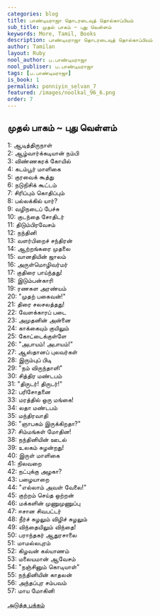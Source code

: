 ```yaml
---
categories: blog
title: பாண்டியராஜா தொடரடைவுத் தொல்காப்பியம்
sub_title: முதல் பாகம் ~ புது வெள்ளம்
keywords: More, Tamil, Books
description: பாண்டியராஜா தொடரடைவுத் தொல்காப்பியம்
author: Tamilan
layout: Ruby
nool_author: ப.பாண்டியராஜா
nool_publiser: ப.பாண்டியராஜா
tags: [ப.பாண்டியராஜா]
is_book: 1
permalink: ponniyin_selvan_7
featured: /images/noolkal_96_6.png
order: 7
---
```



## முதல் பாகம் ~ புது வெள்ளம்

1: ஆடித்திருநாள்  
2: ஆழ்வார்க்கடியான் நம்பி  
3: விண்ணகரக் கோயில்  
4: கடம்பூர் மாளிகை  
5: குரவைக் கூத்து  
6: நடுநிசிக் கூட்டம்  
7: சிரிப்பும் கொதிப்பும்  
8: பல்லக்கில் யார்?  
9: வழிநடைப் பேச்சு  
10: குடந்தை சோதிடர்  
11: திடும்பிரவேசம்  
12: நந்தினி  
13: வளர்பிறைச் சந்திரன்  
14: ஆற்றங்கரை முதலை  
15: வானதியின் ஜாலம்  
16: அருள்மொழிவர்மர்  
17: குதிரை பாய்ந்தது!  
18: இடும்பன்காரி  
19: ரணகள அரண்யம்  
20: "முதற் பகைவன்!"  
21: திரை சலசலத்தது!  
22: வேளக்காரப் படை  
23: அமுதனின் அன்னை  
24: காக்கையும் குயிலும்  
25: கோட்டைக்குள்ளே  
26: "அபாயம்! அபாயம்!"  
27: ஆஸ்தானப் புலவர்கள்  
28: இரும்புப் பிடி  
29: "நம் விருந்தாளி"  
30: சித்திர மண்டபம்  
31: "திருடர்! திருடர்!"  
32: பரிசோதனை  
33: மரத்தில் ஒரு மங்கை!  
34: லதா மண்டபம்  
35: மந்திரவாதி  
36: "ஞாபகம் இருக்கிறதா?"  
37: சிம்மங்கள் மோதின!  
38: நந்தினியின் ஊடல்  
39: உலகம் சுழன்றது!  
40: இருள் மாளிகை  
41: நிலவறை  
42: நட்புக்கு அழகா?  
43: பழையாறை  
44: "எல்லாம் அவள் வேலை!"  
45: குற்றம் செய்த ஒற்றன்  
46: மக்களின் முணுமுணுப்பு  
47: ஈசான சிவபட்டர்  
48: நீர்ச் சுழலும் விழிச் சுழலும்  
49: விந்தையிலும் விந்தை!  
50: பராந்தகர் ஆதுரசாலை  
51: மாமல்லபுரம்  
52: கிழவன் கல்யாணம்  
53: மலையமான் ஆவேசம்  
54: "நஞ்சினும் கொடியாள்"  
55: நந்தினியின் காதலன்  
56: அந்தப்புர சம்பவம்  
57: மாய மோகினி

[அடுத்த பக்கம்](ponniyin_selvan_8)